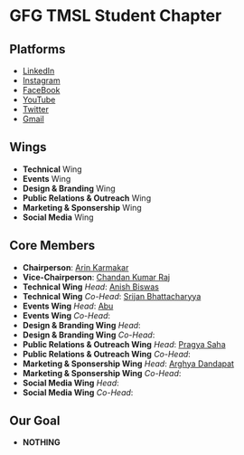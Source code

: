 # GFG TMSL Student Chapter

## Platforms
  - [LinkedIn]()
  - [Instagram]()
  - [FaceBook]()
  - [YouTube]()
  - [Twitter]()
  - [Gmail]()

## Wings
  - **Technical** Wing
  - **Events** Wing
  - **Design & Branding** Wing
  - **Public Relations & Outreach** Wing
  - **Marketing & Sponsership** Wing
  - **Social Media** Wing

## Core Members
  - **Chairperson**: [Arin Karmakar](https://wa.me/919476476209)
  - **Vice-Chairperson**: [Chandan Kumar Raj](https://wa.me/918340606284)
  - **Technical Wing** *Head*: [Anish Biswas]()
  - **Technical Wing** *Co-Head*: [Srijan Bhattacharyya](https://wa.me/917059343651)
  - **Events Wing** *Head*: [Abu]()
  - **Events Wing** *Co-Head*: []()
  - **Design & Branding Wing** *Head*: []()
  - **Design & Branding Wing** *Co-Head*: []()
  - **Public Relations & Outreach Wing** *Head*: [Pragya Saha](https://wa.me/917003066938)
  - **Public Relations & Outreach Wing** *Co-Head*: []()
  - **Marketing & Sponsership Wing** *Head*: [Arghya Dandapat](https://wa.me/918918019058)
  - **Marketing & Sponsership Wing** *Co-Head*: []()
  - **Social Media Wing** *Head*: []()
  - **Social Media Wing** *Co-Head*: []()

## Our Goal
  - **NOTHING**
